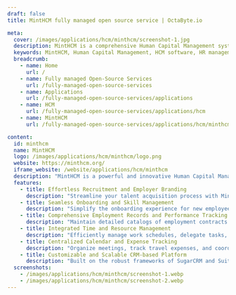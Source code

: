 ```yaml
---
draft: false
title: MintHCM fully managed open source service | OctaByte.io

meta:
  cover: /images/applications/hcm/minthcm/screenshot-1.jpg
  description: MintHCM is a comprehensive Human Capital Management system designed to streamline HR processes, enhance recruitment, and optimize employee performance.
  keywords: MintHCM, Human Capital Management, HCM software, HR management system, CRM-based HR solution, employee performance management, recruitment tools, onboarding system, HR software
  breadcrumb:
    - name: Home
      url: /
    - name: Fully managed Open-Source Services
      url: /fully-managed-open-source-services
    - name: Applications
      url: /fully-managed-open-source-services/applications
    - name: HCM
      url: /fully-managed-open-source-services/applications/hcm
    - name: MintHCM
      url: /fully-managed-open-source-services/applications/hcm/minthcm

content:
  id: minthcm
  name: MintHCM
  logo: /images/applications/hcm/minthcm/logo.png
  website: https://minthcm.org/
  iframe_website: /website/applications/hcm/minthcm
  description: "MintHCM is a powerful and innovative Human Capital Management (HCM) solution tailored to meet the needs of HR departments and businesses across multiple branches. Built on the trusted frameworks of SugarCRM Community Edition and SuiteCRM, MintHCM redefines the concept of CRM by focusing on the people who power your business. With MintHCM, you can streamline recruitment, enhance employee onboarding, and efficiently manage daily HR operations while fostering a culture of transparency and collaboration. Designed to simplify complex processes, MintHCM empowers organizations to manage employee performance, maintain comprehensive employment records, and ensure effective time and resource management—all within one intuitive platform. Experience the future of HR management with MintHCM, where technology meets human potential."
  features:
    - title: Effortless Recruitment and Employer Branding
      description: "Streamline your talent acquisition process with MintHCM. Keep job responsibilities transparent, attract top talent, and enhance your company’s reputation as an employer of choice."
    - title: Seamless Onboarding and Skill Management
      description: "Simplify the onboarding experience for new employees with user-friendly tools. Manage employee profiles and maintain a clear overview of organizational competencies and skills."
    - title: Comprehensive Employment Records and Performance Tracking
      description: "Maintain detailed catalogs of employment contracts and evaluate employee performance with ease. Optimize daily tasks and ensure timely completion of projects."
    - title: Integrated Time and Resource Management
      description: "Efficiently manage work schedules, delegate tasks, and ensure seamless exchange of company assets and resources. Stay organized and on track, every day."
    - title: Centralized Calendar and Expense Tracking
      description: "Organize meetings, track travel expenses, and coordinate resource bookings without hassle. MintHCM ensures smooth operations across all business functions."
    - title: Customizable and Scalable CRM-based Platform
      description: "Built on the robust frameworks of SugarCRM and SuiteCRM, MintHCM is customizable to fit your organization’s unique HR needs, making it an adaptable solution for growing businesses."
  screenshots:
    - /images/applications/hcm/minthcm/screenshot-1.webp
    - /images/applications/hcm/minthcm/screenshot-2.webp
---
```

